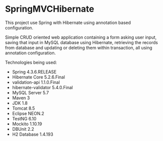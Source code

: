 # SpringMVCHibernate
This project use Spring with Hibernate using annotation based configuration. 

Simple CRUD oriented web application containing a form asking user input, saving that input in MySQL database using Hibernate, 
retrieving the records from database and updating or deleting them within transaction, all using annotation configuration.

Technologies being used:

* Spring 4.3.6.RELEASE
* Hibernate Core 5.2.6.Final
* validation-api 1.1.0.Final
* hibernate-validator 5.4.0.Final
* MySQL Server 5.7
* Maven 3
* JDK 1.8
* Tomcat 8.5
* Eclipse NEON.2 
* TestNG 6.10
* Mockito 1.10.19
* DBUnit 2.2
* H2 Database 1.4.193
